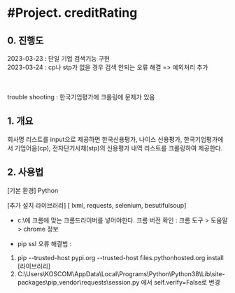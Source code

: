 

#Project. creditRating
==========================================
## 0. 진행도
2023-03-23 : 단일 기업 검색기능 구현 <br>
2023-03-24 : cp나 stp가 없을 경우 검색 안되는 오류 해결 => 예외처리 추가

<br><br>
trouble shooting : 한국기업평가에 크롤링에 문제가 있음
## 1. 개요
회사명 리스트를 input으로 제공하면 한국신용평가, 나이스 신용평가, 한국기업평가에서 기업어음(cp), 전자단기사채(stp)의 신용평가 내역 리스트를 크롤링하여 제공한다. 


## 2. 사용법

[기본 환경]
Python

[추가 설치 라이브러리]
[ lxml, requests, selenium, besutifulsoup]

* c:\에 크롬에 맞는 크롬드라이버를 넣어야한다.
크롬 버전 확인 : 크롬 도구 > 도움말 > chrome 정보

* pip ssl 오류 해결법 :
 1) pip --trusted-host pypi.org --trusted-host files.pythonhosted.org install [라이브러리]
 2) C:\Users\KOSCOM\AppData\Local\Programs\Python\Python38\Lib\site-packages\pip\_vendor\requests\session.py
에서 self.verify=False로 변경
